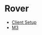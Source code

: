 # Rover

<PageHeader />

* [Client Setup](./client-setup/README.md)
* [M3](./M3/README.md)

<PageFooter />
